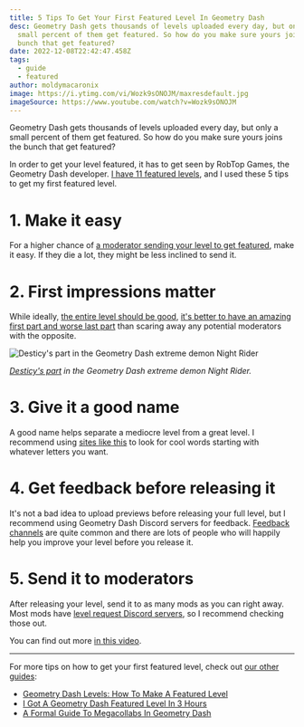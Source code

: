```yaml
---
title: 5 Tips To Get Your First Featured Level In Geometry Dash
desc: Geometry Dash gets thousands of levels uploaded every day, but only a
  small percent of them get featured. So how do you make sure yours joins the
  bunch that get featured?
date: 2022-12-08T22:42:47.458Z
tags:
  - guide
  - featured
author: moldymacaronix
image: https://i.ytimg.com/vi/Wozk9sONOJM/maxresdefault.jpg
imageSource: https://www.youtube.com/watch?v=Wozk9sONOJM
---
```


Geometry Dash gets thousands of levels uploaded every day, but only a small percent of them get featured. So how do you make sure yours joins the bunch that get featured?

In order to get your level featured, it has to get seen by RobTop Games, the Geometry Dash developer. [I have 11 featured levels](/posts/featured-level-in-3-hours/), and I used these 5 tips to get my first featured level.

# 1. Make it easy

For a higher chance of [a moderator sending your level to get featured](/posts/geometry-mods-girlyale02/), make it easy. If they die a lot, they might be less inclined to send it.

# 2. First impressions matter

While ideally, [the entire level should be good](/posts/featured-level-guide/), [it's better to have an amazing first part and worse last part](/posts/geometry-dash-levels-how-to-make-a-featured-level-2022/) than scaring away any potential moderators with the opposite.

![Desticy's part in the Geometry Dash extreme demon Night Rider](https://i.ytimg.com/vi/GBlX4GUVOq8/maxresdefault.jpg)

*[Desticy's part](https://www.youtube.com/watch?v=GBlX4GUVOq8) in the Geometry Dash extreme demon Night Rider.*

# 3. Give it a good name

A good name helps separate a mediocre level from a great level. I recommend using [sites like this](https://www.thefreedictionary.com/words-that-start-with-rec) to look for cool words starting with whatever letters you want.

# 4. Get feedback before releasing it

It's not a bad idea to upload previews before releasing your full level, but I recommend using Geometry Dash Discord servers for feedback. [Feedback channels](/posts/why-i-dont-ask-for-feedback/) are quite common and there are lots of people who will happily help you improve your level before you release it.

# 5. Send it to moderators

After releasing your level, send it to as many mods as you can right away. Most mods have [level request Discord servers](/posts/geometry-dash-discord-server-how-to-join-request-levels/), so I recommend checking those out.

You can find out more [in this video](https://www.youtube.com/shorts/H-9sznDi9gs).

---

For more tips on how to get your first featured level, check out [our other guides](/categories/guide/):

* [Geometry Dash Levels: How To Make A Featured Level](/posts/geometry-dash-levels-how-to-make-a-featured-level-2022/)
* [I Got A Geometry Dash Featured Level In 3 Hours](/posts/featured-level-in-3-hours/)
* [A Formal Guide To Megacollabs In Geometry Dash](/posts/a-formal-guide-to-megacollabs/)